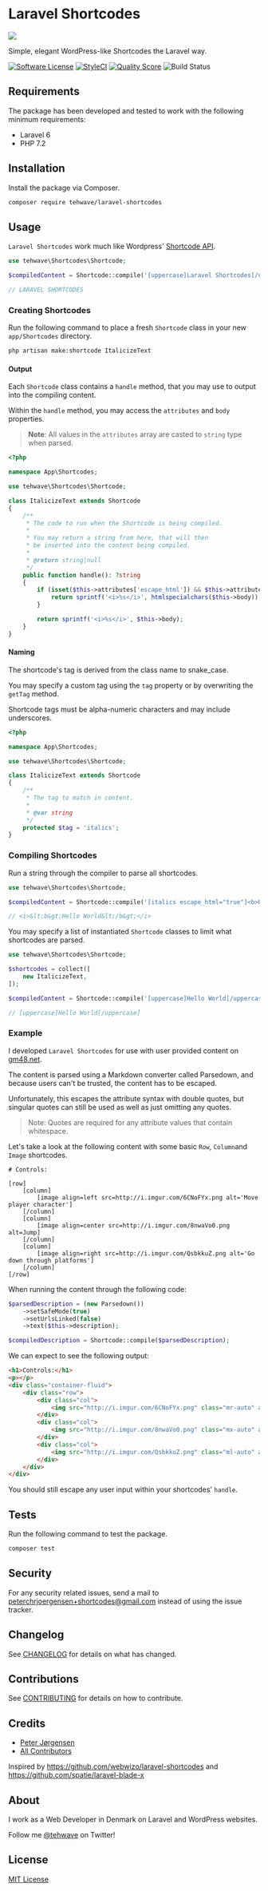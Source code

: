 # Laravel Shortcodes

![](https://banners.beyondco.de/Laravel%20Shortcodes.png?theme=light&packageName=tehwave%2Flaravel-shortcodes&pattern=wiggle&style=style_1&description=Simple%2C+elegant+WordPress-like+Shortcodes+the+Laravel+way.&md=1&showWatermark=1&fontSize=100px&images=https%3A%2F%2Flaravel.com%2Fimg%2Flogomark.min.svg)

Simple, elegant WordPress-like Shortcodes the Laravel way.

[![Software License](https://img.shields.io/badge/license-MIT-brightgreen.svg?style=flat-square)](LICENSE)
[![StyleCI](https://styleci.io/repos/229155772/shield)](https://styleci.io/repos/229155772)
[![Quality Score](https://img.shields.io/scrutinizer/g/tehwave/laravel-shortcodes.svg?style=flat-square)](https://scrutinizer-ci.com/g/tehwave/laravel-shortcodes)
![Build Status](https://github.com/tehwave/laravel-shortcodes/workflows/tests/badge.svg)

## Requirements

The package has been developed and tested to work with the following minimum requirements:

- Laravel 6
- PHP 7.2

## Installation

Install the package via Composer.

```bash
composer require tehwave/laravel-shortcodes
```

## Usage

`Laravel Shortcodes` work much like Wordpress' [Shortcode API](https://codex.wordpress.org/Shortcode_API).

```php
use tehwave\Shortcodes\Shortcode;

$compiledContent = Shortcode::compile('[uppercase]Laravel Shortcodes[/uppercase]');

// LARAVEL SHORTCODES
```

### Creating Shortcodes

Run the following command to place a fresh `Shortcode` class in your new `app/Shortcodes` directory.

```bash
php artisan make:shortcode ItalicizeText
```

#### Output

Each `Shortcode` class contains a `handle` method, that you may use to output into the compiling content.

Within the `handle` method, you may access the `attributes` and `body` properties.

> **Note**: All values in the `attributes` array are casted to `string` type when parsed.

```php
<?php

namespace App\Shortcodes;

use tehwave\Shortcodes\Shortcode;

class ItalicizeText extends Shortcode
{
    /**
     * The code to run when the Shortcode is being compiled.
     *
     * You may return a string from here, that will then
     * be inserted into the content being compiled.
     *
     * @return string|null
     */
    public function handle(): ?string
    {
        if (isset($this->attributes['escape_html']) && $this->attributes['escape_html'] === 'true')) {
            return sprintf('<i>%s</i>', htmlspecialchars($this->body));
        }

        return sprintf('<i>%s</i>', $this->body);
    }
}
```

#### Naming

The shortcode's tag is derived from the class name to snake_case.

You may specify a custom tag using the `tag` property or by overwriting the `getTag` method.

Shortcode tags must be alpha-numeric characters and may include underscores.

```php
<?php

namespace App\Shortcodes;

use tehwave\Shortcodes\Shortcode;

class ItalicizeText extends Shortcode
{
    /**
     * The tag to match in content.
     *
     * @var string
     */
    protected $tag = 'italics';
}
```

### Compiling Shortcodes

Run a string through the compiler to parse all shortcodes.

```php
use tehwave\Shortcodes\Shortcode;

$compiledContent = Shortcode::compile('[italics escape_html="true"]<b>Hello World</b>[/italics]');

// <i>&lt;b&gt;Hello World&lt;/b&gt;</i>
```

You may specify a list of instantiated `Shortcode` classes to limit what shortcodes are parsed.

```php
use tehwave\Shortcodes\Shortcode;

$shortcodes = collect([
    new ItalicizeText,
]);

$compiledContent = Shortcode::compile('[uppercase]Hello World[/uppercase]', $shortcodes);

// [uppercase]Hello World[/uppercase]
```

### Example

I developed `Laravel Shortcodes` for use with user provided content on [gm48.net](https://gm48.net).

The content is parsed using a Markdown converter called Parsedown, and because users can't be trusted, the content has to be escaped.

Unfortunately, this escapes the attribute syntax with double quotes, but singular quotes can still be used as well as just omitting any quotes.

> Note: Quotes are required for any attribute values that contain whitespace.

Let's take a look at the following content with some basic `Row`, `Column`and `Image` shortcodes.

```
# Controls:

[row]
    [column]
        [image align=left src=http://i.imgur.com/6CNoFYx.png alt='Move player character']
    [/column]
    [column]
        [image align=center src=http://i.imgur.com/8nwaVo0.png alt=Jump]
    [/column]
    [column]
        [image align=right src=http://i.imgur.com/QsbkkuZ.png alt='Go down through platforms']
    [/column]
[/row]
```

When running the content through the following code:

```php
$parsedDescription = (new Parsedown())
    ->setSafeMode(true)
    ->setUrlsLinked(false)
    ->text($this->description);

$compiledDescription = Shortcode::compile($parsedDescription);
```

We can expect to see the following output:

```html
<h1>Controls:</h1>
<p></p>
<div class="container-fluid">
    <div class="row">
        <div class="col">
            <img src="http://i.imgur.com/6CNoFYx.png" class="mr-auto" alt="Move player character">
        </div>
        <div class="col">
            <img src="http://i.imgur.com/8nwaVo0.png" class="mx-auto" alt="Jump">
        </div>
        <div class="col">
            <img src="http://i.imgur.com/QsbkkuZ.png" class="ml-auto" alt="Go down through platforms">
        </div>
    </div>
</div>
```

You should still escape any user input within your shortcodes' `handle`.

## Tests

Run the following command to test the package.

```bash
composer test
```

## Security

For any security related issues, send a mail to [peterchrjoergensen+shortcodes@gmail.com](mailto:peterchrjoergensen+shortcodes@gmail.com) instead of using the issue tracker.

## Changelog

See [CHANGELOG](CHANGELOG.md) for details on what has changed.

## Contributions

See [CONTRIBUTING](CONTRIBUTING.md) for details on how to contribute.

## Credits

- [Peter Jørgensen](https://github.com/tehwave)
- [All Contributors](../../contributors)

Inspired by https://github.com/webwizo/laravel-shortcodes and https://github.com/spatie/laravel-blade-x

## About

I work as a Web Developer in Denmark on Laravel and WordPress websites.

Follow me [@tehwave](https://twitter.com/tehwave) on Twitter!

## License

[MIT License](LICENSE)
